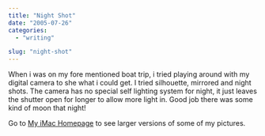 ```yaml
---
title: "Night Shot"
date: "2005-07-26"
categories:
  - "writing"

slug: "night-shot"
---
```


When i was on my fore mentioned boat trip, i tried playing around with my digital camera to she what i could get. I tried silhouette, mirrored and night shots. The camera has no special self lighting system for night, it just leaves the shutter open for longer to allow more light in. Good job there was some kind of moon that night!
<!-- ![Reflection](/images/glasses.jpg-thumb_140_105.jpg) -->
<!-- ![night](/images/night.jpg-thumb_140_105.jpg) -->
<!-- ![silouhette](/images/rutdark.jpg-thumb_140_105.jpg)   -->
Go to [My iMac Homepage](https://homepage.mac.com/seanchamberlin/Menu4.html) to see larger versions of some of my pictures.
